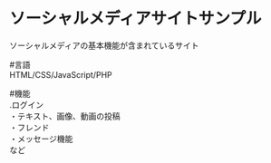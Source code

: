 # ソーシャルメディアサイトサンプル<br>

ソーシャルメディアの基本機能が含まれているサイト<br>

#言語<br>
 HTML/CSS/JavaScript/PHP<br>
 
#機能<br>
 .ログイン<br>
 ・テキスト、画像、動画の投稿<br>
 ・フレンド<br>
 ・メッセージ機能<br>
 など
 
 
